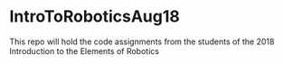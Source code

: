 # IntroToRoboticsAug18
This repo will hold the code assignments from the students of the 2018 Introduction to the Elements of Robotics
